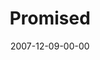 ---
layout: message
category: message
series: "Hero"
title: "Promised"
date: 2007-12-09-00-00
message_id: 471
sc-permalink-url: "http://soundcloud.com/crdschurch/promised"
audio: "http://s3.amazonaws.com/crossroads-media/messages/audio/Hero_Week_1_Promised_12_02_07_Brian_Tome.mp3"
audio-duration: "27:55"
explicit: false
---